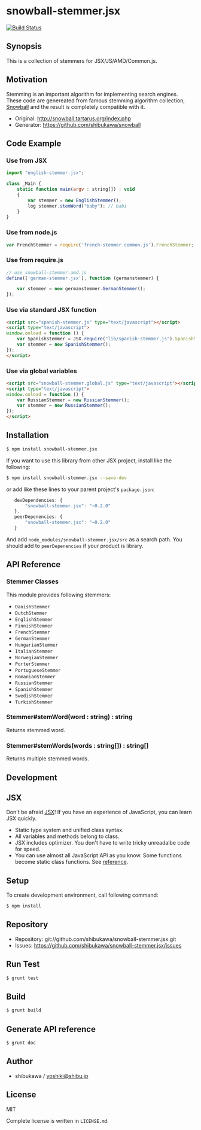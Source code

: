 snowball-stemmer.jsx
===========================================

[![Build Status](https://travis-ci.org/shibukawa/snowball-stemmer.jsx.png)](https://travis-ci.org/shibukawa/snowball-stemmer.jsx)

Synopsis
---------------

This is a collection of stemmers for JSX/JS/AMD/Common.js.

Motivation
---------------

Stemming is an important algorithm for implementing search engines. These code are genereated from famous stemming algorithm collection,
[Snowball](http://snowball.tartarus.org/index.php) and the result is completely compatible with it.

* Original: http://snowball.tartarus.org/index.php
* Generator: https://github.com/shibukawa/snowball

Code Example
---------------

### Use from JSX

```js
import "english-stemmer.jsx";

class _Main {
    static function main(argv : string[]) : void
    {
        var stemmer = new EnglishStemmer();
        log stemmer.stemWord("baby"); // babi
    }
}
```

### Use from node.js

```js
var FrenchStemmer = require('french-stemmer.common.js').FrenchStemmer;
```

### Use from require.js

```js
// use snowball-stemmer.amd.js
define(['german-stemmer.jsx'], function (germanstemmer) {

    var stemmer = new germanstemmer.GermanStemmer();
});
```

### Use via standard JSX function

```html
<script src="spanish-stemmer.js" type="text/javascript"></script>
<script type="text/javascript">
window.onload = function () {
    var SpanishStemmer = JSX.require("lib/spanish-stemmer.js").SpanishStemmer;
    var stemmer = new SpanishStemmer();
});
</script>
```

### Use via global variables

```html
<script src="snowball-stemmer.global.js" type="text/javascript"></script>
<script type="text/javascript">
window.onload = function () {
    var RussianStemmer = new RussianStemmer();
    var stemmer = new RussianStemmer();
});
</script>
```

Installation
---------------

```sh
$ npm install snowball-stemmer.jsx
```

If you want to use this library from other JSX project, install like the following:

```sh
$ npm install snowball-stemmer.jsx --save-dev
```

or add like these lines to your parent project's `package.json`:

```js
   devDependencies: {
       "snowball-stemmer.jsx": "~0.2.0"
   },
   peerDepenencies: {
       "snowball-stemmer.jsx": "~0.2.0"
   }
```

And add `node_modules/snowball-stemmer.jsx/src` as a search path.
You should add to `peerDepenencies` if your product is library.

API Reference
------------------

### Stemmer Classes

This module provides following stemmers:

* `DanishStemmer`
* `DutchStemmer`
* `EnglishStemmer`
* `FinnishStemmer`
* `FrenchStemmer`
* `GermanStemmer`
* `HungarianStemmer`
* `ItalianStemmer`
* `NorwegianStemmer`
* `PorterStemmer`
* `PortugueseStemmer`
* `RomanianStemmer`
* `RussianStemmer`
* `SpanishStemmer`
* `SwedishStemmer`
* `TurkishStemmer`

### Stemmer#stemWord(word : string) : string

Returns stemmed word.

### Stemmer#stemWords(words : string[]) : string[]

Returns multiple stemmed words.

Development
-------------

## JSX

Don't be afraid [JSX](http://jsx.github.io)! If you have an experience of JavaScript, you can learn JSX
quickly.

* Static type system and unified class syntax.
* All variables and methods belong to class.
* JSX includes optimizer. You don't have to write tricky unreadalbe code for speed.
* You can use almost all JavaScript API as you know. Some functions become static class functions. See [reference](http://jsx.github.io/doc/stdlibref.html).

## Setup

To create development environment, call following command:

```sh
$ npm install
```

## Repository

* Repository: git://github.com/shibukawa/snowball-stemmer.jsx.git
* Issues: https://github.com/shibukawa/snowball-stemmer.jsx/issues

## Run Test

```sh
$ grunt test
```

## Build

```sh
$ grunt build
```

## Generate API reference

```sh
$ grunt doc
```

Author
---------

* shibukawa / yoshiki@shibu.jp

License
------------

MIT

Complete license is written in `LICENSE.md`.
